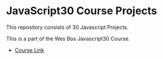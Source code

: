 # JavaScript30 Course Projects

This repository consists of 30 Javascript Projects.

This is a part of the Wes Bos Javascript30 Course.
- [Course Link](https://javascript30.com)




